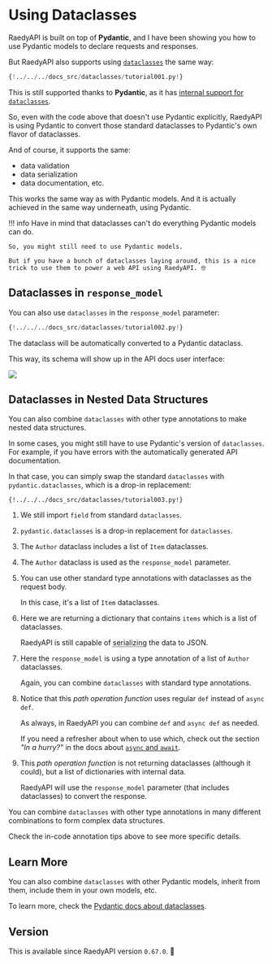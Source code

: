 # Using Dataclasses

RaedyAPI is built on top of **Pydantic**, and I have been showing you how to use Pydantic models to declare requests and responses.

But RaedyAPI also supports using <a href="https://docs.python.org/3/library/dataclasses.html" class="external-link" target="_blank">`dataclasses`</a> the same way:

```Python hl_lines="1  7-12  19-20"
{!../../../docs_src/dataclasses/tutorial001.py!}
```

This is still supported thanks to **Pydantic**, as it has <a href="https://pydantic-docs.helpmanual.io/usage/dataclasses/#use-of-stdlib-dataclasses-with-basemodel" class="external-link" target="_blank">internal support for `dataclasses`</a>.

So, even with the code above that doesn't use Pydantic explicitly, RaedyAPI is using Pydantic to convert those standard dataclasses to Pydantic's own flavor of dataclasses.

And of course, it supports the same:

- data validation
- data serialization
- data documentation, etc.

This works the same way as with Pydantic models. And it is actually achieved in the same way underneath, using Pydantic.

!!! info
Have in mind that dataclasses can't do everything Pydantic models can do.

    So, you might still need to use Pydantic models.

    But if you have a bunch of dataclasses laying around, this is a nice trick to use them to power a web API using RaedyAPI. 🤓

## Dataclasses in `response_model`

You can also use `dataclasses` in the `response_model` parameter:

```Python hl_lines="1  7-13  19"
{!../../../docs_src/dataclasses/tutorial002.py!}
```

The dataclass will be automatically converted to a Pydantic dataclass.

This way, its schema will show up in the API docs user interface:

<img src="/img/tutorial/dataclasses/image01.png">

## Dataclasses in Nested Data Structures

You can also combine `dataclasses` with other type annotations to make nested data structures.

In some cases, you might still have to use Pydantic's version of `dataclasses`. For example, if you have errors with the automatically generated API documentation.

In that case, you can simply swap the standard `dataclasses` with `pydantic.dataclasses`, which is a drop-in replacement:

```{ .python .annotate hl_lines="1  5  8-11  14-17  23-25  28" }
{!../../../docs_src/dataclasses/tutorial003.py!}
```

1. We still import `field` from standard `dataclasses`.

2. `pydantic.dataclasses` is a drop-in replacement for `dataclasses`.

3. The `Author` dataclass includes a list of `Item` dataclasses.

4. The `Author` dataclass is used as the `response_model` parameter.

5. You can use other standard type annotations with dataclasses as the request body.

   In this case, it's a list of `Item` dataclasses.

6. Here we are returning a dictionary that contains `items` which is a list of dataclasses.

   RaedyAPI is still capable of <abbr title="converting the data to a format that can be transmitted">serializing</abbr> the data to JSON.

7. Here the `response_model` is using a type annotation of a list of `Author` dataclasses.

   Again, you can combine `dataclasses` with standard type annotations.

8. Notice that this _path operation function_ uses regular `def` instead of `async def`.

   As always, in RaedyAPI you can combine `def` and `async def` as needed.

   If you need a refresher about when to use which, check out the section _"In a hurry?"_ in the docs about <a href="https://raedyapi.khulnasoft.com/async/#in-a-hurry" target="_blank" class="internal-link">`async` and `await`</a>.

9. This _path operation function_ is not returning dataclasses (although it could), but a list of dictionaries with internal data.

   RaedyAPI will use the `response_model` parameter (that includes dataclasses) to convert the response.

You can combine `dataclasses` with other type annotations in many different combinations to form complex data structures.

Check the in-code annotation tips above to see more specific details.

## Learn More

You can also combine `dataclasses` with other Pydantic models, inherit from them, include them in your own models, etc.

To learn more, check the <a href="https://pydantic-docs.helpmanual.io/usage/dataclasses/" class="external-link" target="_blank">Pydantic docs about dataclasses</a>.

## Version

This is available since RaedyAPI version `0.67.0`. 🔖
